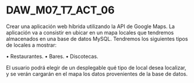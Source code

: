 # DAW_M07_T7_ACT_06
Crear una aplicación web híbrida utilizando la API de Google Maps. La aplicación va a consistir en ubicar en un mapa locales que tendremos almacenados en una base de datos MySQL. Tendremos los siguientes tipos de locales a mostrar:

•	Restaurantes.
•	Bares.
•	Discotecas.

El usuario podrá elegir de un desplegable qué tipo de local desea localizar, y se verán cargarán en el mapa los datos provenientes de la base de datos.

